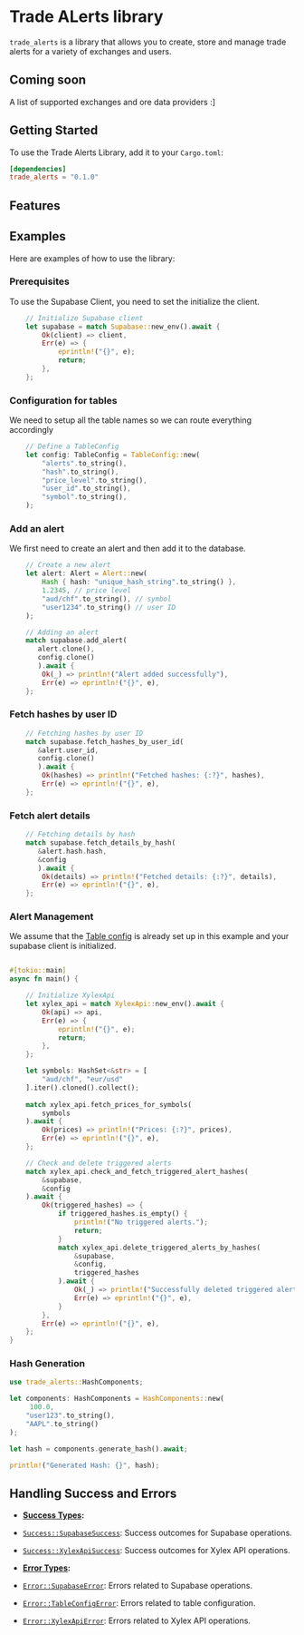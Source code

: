 # Trade ALerts library

`trade_alerts` is a library that allows you to create, store and manage trade alerts for a variety of exchanges and users.

## Coming soon
A list of supported exchanges and ore data providers :]


## Getting Started

To use the Trade Alerts Library, add it to your `Cargo.toml`:

```toml
[dependencies]
trade_alerts = "0.1.0"
```
## Features


## Examples

Here are examples of how to use the library:

 ### Prerequisites
 To use the Supabase Client, you need to set the initialize the client.
 ```rust
     // Initialize Supabase client
     let supabase = match Supabase::new_env().await {
         Ok(client) => client,
         Err(e) => {
             eprintln!("{}", e);
             return;
         },
     };
 ```
 
 
 ### Configuration for tables
 We need to setup all the table names so we can route everything accordingly
 ```rust
     // Define a TableConfig
     let config: TableConfig = TableConfig::new(
         "alerts".to_string(),
         "hash".to_string(),
         "price_level".to_string(),
         "user_id".to_string(),
         "symbol".to_string(),
     );
 ```
 ### Add an alert
 We first need to create an alert and then add it to the database.
 ```rust
     // Create a new alert
     let alert: Alert = Alert::new(
         Hash { hash: "unique_hash_string".to_string() },
         1.2345, // price level
         "aud/chf".to_string(), // symbol
         "user1234".to_string() // user ID
     );
 
     // Adding an alert
     match supabase.add_alert(
        alert.clone(),
        config.clone()
        ).await {
         Ok(_) => println!("Alert added successfully"),
         Err(e) => eprintln!("{}", e),
     };
 ```
 ### Fetch hashes by user ID
 ```rust
     // Fetching hashes by user ID
     match supabase.fetch_hashes_by_user_id(
        &alert.user_id,
        config.clone()
        ).await {
         Ok(hashes) => println!("Fetched hashes: {:?}", hashes),
         Err(e) => eprintln!("{}", e),
     };
 ```
 ### Fetch alert details
 ```rust
     // Fetching details by hash
     match supabase.fetch_details_by_hash(
        &alert.hash.hash,
        &config
        ).await {
         Ok(details) => println!("Fetched details: {:?}", details),
         Err(e) => eprintln!("{}", e),
     }; 
 ```
 
 
 
 ### Alert Management
 We assume that the [Table config](#configuration-for-tables) is already set up in this example and your supabase client is initialized.
 
 ```rust
 
 #[tokio::main]
 async fn main() {
 
     // Initialize XylexApi
     let xylex_api = match XylexApi::new_env().await {
         Ok(api) => api,
         Err(e) => {
             eprintln!("{}", e);
             return;
         },
     };
 
     let symbols: HashSet<&str> = [
         "aud/chf", "eur/usd"
     ].iter().cloned().collect();
     
     match xylex_api.fetch_prices_for_symbols(
         symbols
     ).await {
         Ok(prices) => println!("Prices: {:?}", prices),
         Err(e) => eprintln!("{}", e),
     };
 
     // Check and delete triggered alerts
     match xylex_api.check_and_fetch_triggered_alert_hashes(
         &supabase,
         &config
     ).await {
         Ok(triggered_hashes) => {
             if triggered_hashes.is_empty() {
                 println!("No triggered alerts.");
                 return;
             }
             match xylex_api.delete_triggered_alerts_by_hashes(
                 &supabase,
                 &config,
                 triggered_hashes
             ).await {
                 Ok(_) => println!("Successfully deleted triggered alerts"),
                 Err(e) => eprintln!("{}", e),
             }
         },
         Err(e) => eprintln!("{}", e),
     };
 }
 ```
 
 ### Hash Generation
 ```rust
 use trade_alerts::HashComponents; 
 
 let components: HashComponents = HashComponents::new(
      100.0, 
     "user123".to_string(), 
     "AAPL".to_string()
 );
 
 let hash = components.generate_hash().await;
 
 println!("Generated Hash: {}", hash);
 ```

## Handling Success and Errors

- **[Success Types](success/index.html):**
- [`Success::SupabaseSuccess`](success/index.html#supabasesuccess): Success outcomes for Supabase operations.
- [`Success::XylexApiSuccess`](success/index.html#xylexapisuccess): Success outcomes for Xylex API operations.



- **[Error Types](error/index.html):**
- [`Error::SupabaseError`](errors/index.html#supabaseerror): Errors related to Supabase operations.
- [`Error::TableConfigError`](errors/index.html#tableconfigerror): Errors related to table configuration.
- [`Error::XylexApiError`](errors/index.html#xylexapierror): Errors related to Xylex API operations.
